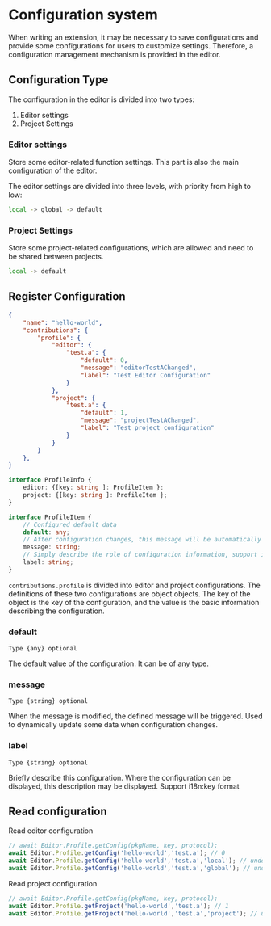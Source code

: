 # Configuration system

When writing an extension, it may be necessary to save configurations and provide some configurations for users to customize settings. Therefore, a configuration management mechanism is provided in the editor.

## Configuration Type

The configuration in the editor is divided into two types:

1. Editor settings
2. Project Settings

### Editor settings

Store some editor-related function settings. This part is also the main configuration of the editor.

The editor settings are divided into three levels, with priority from high to low:

```sh
local -> global -> default
```

### Project Settings

Store some project-related configurations, which are allowed and need to be shared between projects.

```sh
local -> default
```

## Register Configuration

```json
{
    "name": "hello-world",
    "contributions": {
        "profile": {
            "editor": {
                "test.a": {
                    "default": 0,
                    "message": "editorTestAChanged",
                    "label": "Test Editor Configuration"
                }
            },
            "project": {
                "test.a": {
                    "default": 1,
                    "message": "projectTestAChanged",
                    "label": "Test project configuration"
                }
            }
        }
    },
}
```

```typescript
interface ProfileInfo {
    editor: {[key: string ]: ProfileItem };
    project: {[key: string ]: ProfileItem };
}

interface ProfileItem {
    // Configured default data
    default: any;
    // After configuration changes, this message will be automatically sent to notify
    message: string;
    // Simply describe the role of configuration information, support i18n:key syntax
    label: string;
}
```

`contributions.profile` is divided into editor and project configurations. The definitions of these two configurations are object objects. The key of the object is the key of the configuration, and the value is the basic information describing the configuration.

### default

`Type {any} optional`

The default value of the configuration. It can be of any type.

### message

`Type {string} optional`

When the message is modified, the defined message will be triggered. Used to dynamically update some data when configuration changes.

### label

`Type {string} optional`

Briefly describe this configuration. Where the configuration can be displayed, this description may be displayed. Support i18n:key format

## Read configuration

Read editor configuration

```javascript
// await Editor.Profile.getConfig(pkgName, key, protocol);
await Editor.Profile.getConfig('hello-world','test.a'); // 0
await Editor.Profile.getConfig('hello-world','test.a','local'); // undefined
await Editor.Profile.getConfig('hello-world','test.a','global'); // undefined
```

Read project configuration

```javascript
// await Editor.Profile.getConfig(pkgName, key, protocol);
await Editor.Profile.getProject('hello-world','test.a'); // 1
await Editor.Profile.getProject('hello-world','test.a','project'); // undefined
```